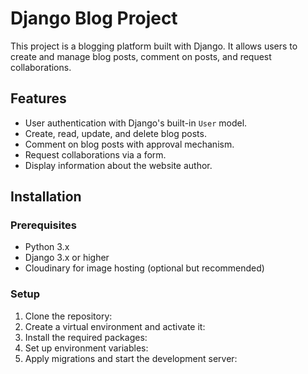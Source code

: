 # Django Blog Project

This project is a blogging platform built with Django. It allows users to create and manage blog posts, comment on posts, and request collaborations.

## Features

- User authentication with Django's built-in `User` model.
- Create, read, update, and delete blog posts.
- Comment on blog posts with approval mechanism.
- Request collaborations via a form.
- Display information about the website author.

## Installation

### Prerequisites

- Python 3.x
- Django 3.x or higher
- Cloudinary for image hosting (optional but recommended)

### Setup

1. Clone the repository:
2. Create a virtual environment and activate it:
3. Install the required packages:
4. Set up environment variables:
5. Apply migrations and start the development server:
